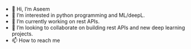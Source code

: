 - 👋 Hi, I’m Aseem
- 👀 I’m interested in python programming and ML/deepL.
- 🌱 I’m currently working on rest APIs.
- 💞️ I’m looking to collaborate on building rest APIs and new deep learning projects.
- 📫 How to reach me 

<!---
asimamitavm/asimamitavm is a ✨ special ✨ repository because its `README.md` (this file) appears on your GitHub profile.
You can click the Preview link to take a look at your changes.
--->
